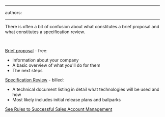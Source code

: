 

---
authors:

---




<span class='intro'> There is often a bit of confusion about what constitutes a brief proposal and what constitutes a specification review.
 </span>

<p>&#160;&#160;</p><p>
   <a href="/Pages/BriefProposalOrSpecificationReview.aspx">Brief proposal</a> - free&#58;</p><ul><li>Information about your company​</li><li>A basic overview of what you'll do for them</li><li>The next steps</li></ul><p>
   <a href="/rules" target="_blank">Specification Review</a> - billed&#58;</p><ul><li>A technical document listing in detail what technologies will be used and how</li><li>Most likely includes initial release plans and ballparks</li></ul><p>
   <a href="/rules" target="_blank">See </a> <a href="/meetings-do-you-know-the-outcomes-from-your-initial-meeting-(spec-review-or-ad-hoc-work)">Rules to Successful Sales Account Management</a></p>


